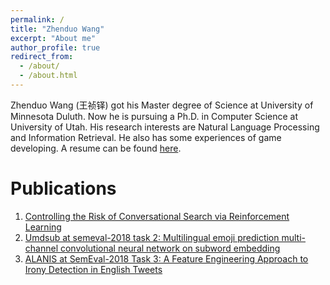 ```yaml
---
permalink: /
title: "Zhenduo Wang"
excerpt: "About me"
author_profile: true
redirect_from: 
  - /about/
  - /about.html
---
```


Zhenduo Wang (王祯铎) got his Master degree of Science at University of Minnesota Duluth. Now he is pursuing a Ph.D. in Computer Science at University of Utah. His research interests are Natural Language Processing and Information Retrieval. He also has some experiences of game developing. A resume can be found [here](https://github.com/zhenduow/zhenduow.github.io/edit/master/files/resume.pdf).

Publications
======
1. [Controlling the Risk of Conversational Search via Reinforcement Learning](https://dl.acm.org/doi/abs/10.1145/3442381.3449893) 
1. [Umdsub at semeval-2018 task 2: Multilingual emoji prediction multi-channel convolutional neural network on subword embedding](https://arxiv.org/abs/1805.10274)
1. [ALANIS at SemEval-2018 Task 3: A Feature Engineering Approach to Irony Detection in English Tweets](https://aclanthology.org/S18-1082.pdf)
